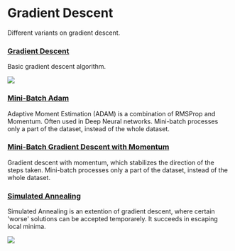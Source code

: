 # Gradient Descent

Different variants on gradient descent.

### [Gradient Descent](https://github.com/WardQ/Optimization-algorithms/tree/master/Gradient%20Descent/Gradient%20Descent/)
Basic gradient descent algorithm.

![](https://github.com/WardQ/Optimization-algorithms/blob/master/Gradient%20Descent/Gradient%20Descent/result2.png)

### [Mini-Batch Adam](https://github.com/WardQ/Optimization-algorithms/tree/master/Gradient%20Descent/Mini-Batch%20Adam)

Adaptive Moment Estimation (ADAM) is a combination of RMSProp and Momentum. Often used in Deep Neural networks. Mini-batch processes only a part of the dataset, instead of the whole dataset.

### [Mini-Batch Gradient Descent with Momentum](https://github.com/WardQ/Optimization-algorithms/tree/master/Gradient%20Descent/Mini-Batch%20Gradient%20Descent%20with%20Momentum)

Gradient descent with momentum, which stabilizes the direction of the steps taken. Mini-batch processes only a part of the dataset, instead of the whole dataset.

### [Simulated Annealing](https://github.com/WardQ/Optimization-algorithms/tree/master/Gradient%20Descent/Simulated%20Annealing)

Simulated Annealing is an extention of gradient descent, where certain 'worse' solutions can be accepted temporarely. It succeeds in escaping local minima.

![](https://github.com/WardQ/Optimization-algorithms/blob/master/Gradient%20Descent/Simulated%20Annealing/alpine_simulated_annealing.png)
